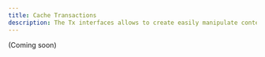 ```yaml
---
title: Cache Transactions
description: The Tx interfaces allows to create easily manipulate content for caching.
---
```


(Coming soon)
